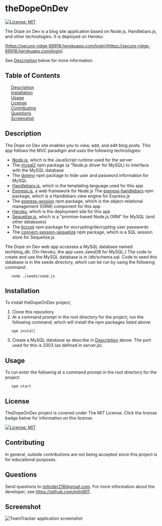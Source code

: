 # theDopeOnDev

[![License: MIT](https://img.shields.io/badge/License-MIT-yellow.svg)](https://opensource.org/licenses/MIT)

The Dope on Dev is a blog site application based on Node.js, Handlebars.js, and other technologies. It is deployed on Heroku: 

  [https://secure-ridge-69918.herokuapp.com/login](https://secure-ridge-69918.herokuapp.com/login)

See [Description](#description) below for more information.

## Table of Contents

&nbsp;&nbsp;&nbsp;&nbsp;&nbsp;[Description](#description)<br/>
&nbsp;&nbsp;&nbsp;&nbsp;&nbsp;[Installation](#installation)<br/>
&nbsp;&nbsp;&nbsp;&nbsp;&nbsp;[Usage](#usage)<br/>
&nbsp;&nbsp;&nbsp;&nbsp;&nbsp;[License](#license)<br/>
&nbsp;&nbsp;&nbsp;&nbsp;&nbsp;[Contributing](#contributing)<br/>
&nbsp;&nbsp;&nbsp;&nbsp;&nbsp;[Questions](#questions)<br/>
&nbsp;&nbsp;&nbsp;&nbsp;&nbsp;[Screenshot](#screenshot)<br/>

## Description

The Dope on Dev site enables you to view, add, and edit blog posts. This app follows the MVC paradigm and uses the following technologies:

- [Node.js](https://nodejs.org/), which is the JavaScript runtime used for the server
- The [mysql2](https://www.npmjs.com/package/mysql2) npm package (a "Node.js driver for MySQL) to interface with the MySQL database
- The [dotenv](https://www.npmjs.com/package/dotenv) npm package to hide user and password information for MySQL
- [Handlebars.js](https://handlebarsjs.com/), which is the templating language used for this app
- [Express.js](https://expressjs.com/), a web framework for Node.js 
  The [express-handlebars](https://www.npmjs.com/package/express-handlebars) npm package, which is a Handlebars view engine for Express.js 
- The [express-session](https://www.npmjs.com/package/express-session) npm package, which is the object-relational management (ORM) component for this app
- [Heroku](https://www.heroku.com), which is the deployment site for this app
- [Sequelize.js](https://sequelize.org/), which is a "promise-based Node.js ORM" for MySQL (and other databases)
- The [bcrypt](https://www.npmjs.com/package/bcrypt) npm package for encrypting/decrypting user passwords
- The [connect-session-sequelize](https://www.npmjs.com/package/connect-session-sequelize) npm package, which is a SQL session store for Sequelize.js

The Dope on Dev web app accesses a MySQL database named techblog_db. (On Heroku, the app uses JawsDB for MySQL.) The code to create and use the MySQL database is in /db/schema.sql. Code to seed this database is in the seeds directory, which can be run by using the following command:
```
   node ./seeds/seed.js
```

## Installation 

To install theDopeOnDev project, 

1. Clone this repository.
2. At a command prompt in the root directory for the project, run the following command, which will install the npm packages listed above:
```
   npm install
```
3. Create a MySQL database as describe in [Description](#description) above. The port used for this is 3303 (as defined in server.js).

## Usage 

To run enter the following at a command prompt in the root directory for the project: 
```
   npm start    
```

## License

TheDopeOnDev project is covered under The MIT License. Click the license badge below for information on this license:

[![License: MIT](https://img.shields.io/badge/License-MIT-yellow.svg)](https://opensource.org/licenses/MIT)

## Contributing

In general, outside contributions are not being accepted since this project is for educational purposes. 

## Questions

Send questions to mjlinder218@gmail.com. 
For more information about the developer, see https://github.com/mlin901.

## Screenshot 

![TeamTracker application screenshot](./resources/TeamTrackerScreenshot.jpg)